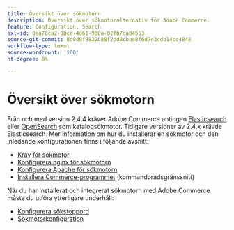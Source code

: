 ```yaml
---
title: Översikt över sökmotorn
description: Översikt över sökmotoralternativ för Adobe Commerce.
feature: Configuration, Search
exl-id: 0ea78ca2-0bca-4d61-980a-02fb7da04553
source-git-commit: 8d0d8f9822b88f2dd8cbae8f6d7e3cdb14cc4848
workflow-type: tm+mt
source-wordcount: '100'
ht-degree: 0%

---
```


# Översikt över sökmotorn

Från och med version 2.4.4 kräver Adobe Commerce antingen [Elasticsearch] eller [OpenSearch] som katalogsökmotor. Tidigare versioner av 2.4.x krävde Elasticsearch. Mer information om hur du installerar en sökmotor och den inledande konfigurationen finns i följande avsnitt:

- [Krav för sökmotor](../../installation/prerequisites/search-engine/overview.md)
- [Konfigurera nginx för sökmotorn](../../installation/prerequisites/search-engine/configure-nginx.md)
- [Konfigurera Apache för sökmotorn](../../installation/prerequisites/search-engine/configure-apache.md)
- [Installera Commerce-programmet](../../installation/composer.md) (kommandoradsgränssnitt)

När du har installerat och integrerat sökmotorn med Adobe Commerce måste du utföra ytterligare underhåll:

- [Konfigurera sökstoppord](search-stopwords.md)
- [Sökmotorkonfiguration](configure-search-engine.md)

<!-- Link Definitions -->

[Elasticsearch]: https://www.elastic.co
[OpenSearch]: https://opensearch.org/docs/latest/opensearch/install/index/
